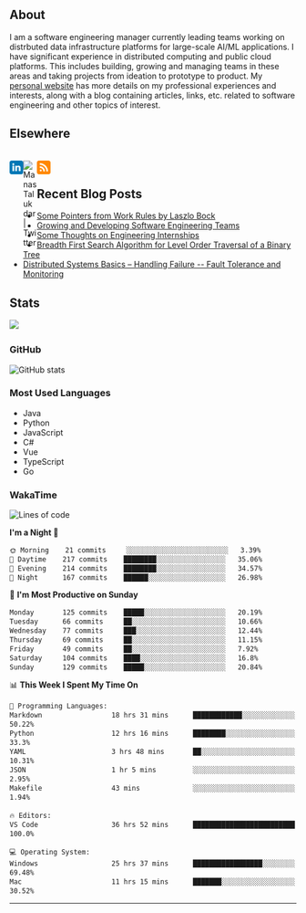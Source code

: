 ## About

I am a software engineering manager currently leading teams working on distrbuted data infrastructure platforms for large-scale AI/ML applications. I have significant experience in distributed computing and public cloud platforms. This includes building, growing and managing teams in these areas and taking projects from ideation to prototype to product. My [personal website](https://manastalukdar.github.io/) has more details on my professional experiences and interests, along with a blog containing articles, links, etc. related to software engineering and other topics of interest.

## Elsewhere

</br>

<a href="https://www.linkedin.com/in/manastalukdar" target="_blank">
  <img align="left" alt="Manas Talukdar | Linkedin" width="24px" src="https://raw.githubusercontent.com/edent/SuperTinyIcons/master/images/svg/linkedin.svg" />
</a>
<a href="https://www.twitter.com/manastalukdar" target="_blank">
  <img align="left" alt="Manas Talukdar | Twitter" width="24px" src="https://github.com/TheDudeThatCode/TheDudeThatCode/blob/master/Assets/Twitter.svg" />
</a>
<a href="https://manastalukdar.github.io/" target="_blank">
  <img align="left" alt="Manas Talukdar | Website" width="24px" src="https://github.com/edent/SuperTinyIcons/blob/master/images/svg/rss.svg" />
</a>

</br>

## Recent Blog Posts

<!-- BLOG:START -->
- [Some Pointers from Work Rules by Laszlo Bock](https://manastalukdar.github.io/blog/2020/01/25/work-rules-laszlo-bock-pointers/)
- [Growing and Developing Software Engineering Teams](https://manastalukdar.github.io/blog/2019/09/19/growing-developing-software-engineering-teams/)
- [Some Thoughts on Engineering Internships](https://manastalukdar.github.io/blog/2019/09/04/some-thoughts-on-engineering-internships/)
- [Breadth First Search Algorithm for Level Order Traversal of a Binary Tree](https://manastalukdar.github.io/blog/2019/08/29/breadth-first-search-binary-tree-level-order-traversal/)
- [Distributed Systems Basics – Handling Failure -- Fault Tolerance and Monitoring](https://manastalukdar.github.io/blog/2019/08/19/katemats-distributed-systems-fault-tolerance-monitoring/)
<!-- BLOG:END -->

## Stats

![](https://komarev.com/ghpvc/?username=manastalukdar)

### GitHub

![GitHub stats](https://github-readme-stats.vercel.app/api?username=manastalukdar&show_icons=true&hide_border=true&hide_rank=true&hide_title=true&icon_color=79ff97&text_color=cecac3&bg_color=4d4b4b)

### Most Used Languages

- Java
- Python
- JavaScript
- C#
- Vue
- TypeScript
- Go

<!--
![Top Langs](https://github-readme-stats.vercel.app/api/top-langs/?username=manastalukdar&layout=compact&hide_border=true&hide_title=true&icon_color=79ff97&text_color=cecac3&bg_color=4d4b4b)
-->

### WakaTime

<!--START_SECTION:waka-->
![Lines of code](https://img.shields.io/badge/From%20Hello%20World%20I%27ve%20Written-68373%20lines%20of%20code-blue)

**I'm a Night 🦉** 

```text
🌞 Morning    21 commits     ░░░░░░░░░░░░░░░░░░░░░░░░░   3.39% 
🌆 Daytime    217 commits    ████████░░░░░░░░░░░░░░░░░   35.06% 
🌃 Evening    214 commits    ████████░░░░░░░░░░░░░░░░░   34.57% 
🌙 Night      167 commits    ██████░░░░░░░░░░░░░░░░░░░   26.98%

```
📅 **I'm Most Productive on Sunday** 

```text
Monday       125 commits    █████░░░░░░░░░░░░░░░░░░░░   20.19% 
Tuesday      66 commits     ██░░░░░░░░░░░░░░░░░░░░░░░   10.66% 
Wednesday    77 commits     ███░░░░░░░░░░░░░░░░░░░░░░   12.44% 
Thursday     69 commits     ██░░░░░░░░░░░░░░░░░░░░░░░   11.15% 
Friday       49 commits     ██░░░░░░░░░░░░░░░░░░░░░░░   7.92% 
Saturday     104 commits    ████░░░░░░░░░░░░░░░░░░░░░   16.8% 
Sunday       129 commits    █████░░░░░░░░░░░░░░░░░░░░   20.84%

```


📊 **This Week I Spent My Time On** 

```text
💬 Programming Languages: 
Markdown                 18 hrs 31 mins      ████████████░░░░░░░░░░░░░   50.22% 
Python                   12 hrs 16 mins      ████████░░░░░░░░░░░░░░░░░   33.3% 
YAML                     3 hrs 48 mins       ██░░░░░░░░░░░░░░░░░░░░░░░   10.31% 
JSON                     1 hr 5 mins         ░░░░░░░░░░░░░░░░░░░░░░░░░   2.95% 
Makefile                 43 mins             ░░░░░░░░░░░░░░░░░░░░░░░░░   1.94%

🔥 Editors: 
VS Code                  36 hrs 52 mins      █████████████████████████   100.0%

💻 Operating System: 
Windows                  25 hrs 37 mins      █████████████████░░░░░░░░   69.48% 
Mac                      11 hrs 15 mins      ███████░░░░░░░░░░░░░░░░░░   30.52%

```


<!--END_SECTION:waka-->

---

<!--

**manastalukdar/manastalukdar** is a ✨ _special_ ✨ repository because its `README.md` (this file) appears on your GitHub profile.

Here are some ideas to get you started:

- 🔭 I’m currently working on ...
- 🌱 I’m currently learning ...
- 👯 I’m looking to collaborate on ...
- 🤔 I’m looking for help with ...
- 💬 Ask me about ...
- 📫 How to reach me: ...
- 😄 Pronouns: ...
- ⚡ Fun fact: ...
-->
